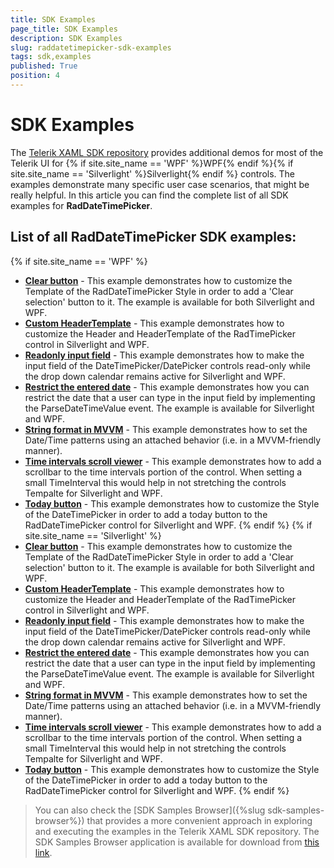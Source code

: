 ```yaml
---
title: SDK Examples
page_title: SDK Examples
description: SDK Examples
slug: raddatetimepicker-sdk-examples
tags: sdk,examples
published: True
position: 4
---
```


# SDK Examples

The [Telerik XAML SDK repository](https://github.com/telerik/xaml-sdk/tree/master/) provides additional demos for most of the Telerik UI for {% if site.site_name == 'WPF' %}WPF{% endif %}{% if site.site_name == 'Silverlight' %}Silverlight{% endif %} controls. The examples demonstrate many specific user case scenarios, that might be really helpful. In this article you can find the complete list of all SDK examples for __RadDateTimePicker__.

## List of all RadDateTimePicker SDK examples:

{% if site.site_name == 'WPF' %}

* __[Clear button](https://github.com/telerik/xaml-sdk/tree/master/DateTimePicker/ClearButton)__ - This example demonstrates how to customize the Template of the RadDateTimePicker Style in order to add a 'Clear selection' button to it.
The example is available for both Silverlight and WPF.
* __[Custom HeaderTemplate](https://github.com/telerik/xaml-sdk/tree/master/DateTimePicker/CustomHeaderTemplate)__ - 
This example demonstrates how to customize the Header and HeaderTemplate of the RadTimePicker control in Silverlight and WPF.
* __[Readonly input field](https://github.com/telerik/xaml-sdk/tree/master/DateTimePicker/ReadonlyInputField)__ - This example demonstrates how to make the input field of the DateTimePicker/DatePicker controls read-only while the drop down calendar  remains active for Silverlight and WPF.
* __[Restrict the entered date](https://github.com/telerik/xaml-sdk/tree/master/DateTimePicker/RestrictTheEnteredDate)__ - This example demonstrates how you can restrict the date that a user can type in the input field by implementing the ParseDateTimeValue event.
The example is available for Silverlight and WPF.
* __[String format in MVVM](https://github.com/telerik/xaml-sdk/tree/master/DateTimePicker/StringFormatMVVM)__ - 
This example demonstrates how to set the Date/Time patterns using an attached behavior (i.e. in a MVVM-friendly manner).
* __[Time intervals scroll viewer](https://github.com/telerik/xaml-sdk/tree/master/DateTimePicker/TimeIntervalsScrollViewer)__ - This example demonstrates how to add a scrollbar to the time intervals portion of the control. When setting a small TimeInterval this  would help in not stretching the controls Tempalte for Silverlight and WPF.
* __[Today button](https://github.com/telerik/xaml-sdk/tree/master/DateTimePicker/TodayButton)__ - This example demonstrates how to customize the Style of the DateTimePicker in order to add a today button to the RadDateTimePicker control for Silverlight and WPF.
{% endif %}
{% if site.site_name == 'Silverlight' %}
* __[Clear button](https://github.com/telerik/xaml-sdk/tree/master/DateTimePicker/ClearButton)__ - This example demonstrates how to customize the Template of the RadDateTimePicker Style in order to add a 'Clear selection' button to it.
The example is available for both Silverlight and WPF.
* __[Custom HeaderTemplate](https://github.com/telerik/xaml-sdk/tree/master/DateTimePicker/CustomHeaderTemplate)__ - 
This example demonstrates how to customize the Header and HeaderTemplate of the RadTimePicker control in Silverlight and WPF.
* __[Readonly input field](https://github.com/telerik/xaml-sdk/tree/master/DateTimePicker/ReadonlyInputField)__ - This example demonstrates how to make the input field of the DateTimePicker/DatePicker controls read-only while the drop down calendar  remains active for Silverlight and WPF.
* __[Restrict the entered date](https://github.com/telerik/xaml-sdk/tree/master/DateTimePicker/RestrictTheEnteredDate)__ - This example demonstrates how you can restrict the date that a user can type in the input field by implementing the ParseDateTimeValue event.
The example is available for Silverlight and WPF.
* __[String format in MVVM](https://github.com/telerik/xaml-sdk/tree/master/DateTimePicker/StringFormatMVVM)__ - 
This example demonstrates how to set the Date/Time patterns using an attached behavior (i.e. in a MVVM-friendly manner).
* __[Time intervals scroll viewer](https://github.com/telerik/xaml-sdk/tree/master/DateTimePicker/TimeIntervalsScrollViewer)__ - This example demonstrates how to add a scrollbar to the time intervals portion of the control. When setting a small TimeInterval this  would help in not stretching the controls Tempalte for Silverlight and WPF.
* __[Today button](https://github.com/telerik/xaml-sdk/tree/master/DateTimePicker/TodayButton)__ - This example demonstrates how to customize the Style of the DateTimePicker in order to add a today button to the RadDateTimePicker control for Silverlight and WPF.
{% endif %}

>You can also check the [SDK Samples Browser]({%slug sdk-samples-browser%}) that provides a more convenient approach in exploring and executing the examples in the Telerik XAML SDK repository. The SDK Samples Browser application is available for download from [this link](http://demos.telerik.com/xaml-sdkbrowser/).